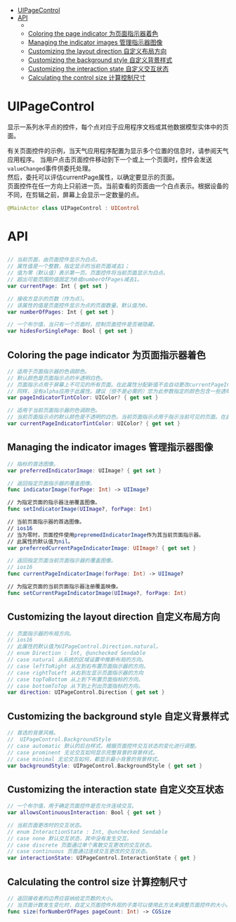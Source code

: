 <!-- TOC -->

- [UIPageControl](#uipagecontrol)
- [API](#api)
    - [](#)
    - [Coloring the page indicator 为页面指示器着色](#coloring-the-page-indicator-为页面指示器着色)
    - [Managing the indicator images 管理指示器图像](#managing-the-indicator-images-管理指示器图像)
    - [Customizing the layout direction 自定义布局方向](#customizing-the-layout-direction-自定义布局方向)
    - [Customizing the background style  自定义背景样式](#customizing-the-background-style--自定义背景样式)
    - [Customizing the interaction state 自定义交互状态](#customizing-the-interaction-state-自定义交互状态)
    - [Calculating the control size 计算控制尺寸](#calculating-the-control-size-计算控制尺寸)

<!-- /TOC -->

# UIPageControl

显示一系列水平点的控件，每个点对应于应用程序文档或其他数据模型实体中的页面。

有关页面控件的示例，当天气应用程序配置为显示多个位置的信息时，请参阅天气应用程序。
当用户点击页面控件移动到下一个或上一个页面时，控件会发送`valueChanged`事件供委托处理。  
然后，委托可以评估currentPage属性，以确定要显示的页面。  
页面控件在任一方向上只前进一页。当前查看的页面由一个白点表示。根据设备的不同，在剪辑之前，屏幕上会显示一定数量的点。

```swift
@MainActor class UIPageControl : UIControl
```

# API

## 

```swift
// 当前页面，由页面控件显示为白点。
// 属性值是一个整数，指定显示的当前页面减去1；
// 值为零（默认值）表示第一页。页面控件将当前页面显示为白点。
// 超出可能范围的值固定为0或numberOfPages减去1。
var currentPage: Int { get set }

// 接收方显示的页数（作为点）。
// 该属性的值是页面控件显示为点的页面数量。默认值为0。
var numberOfPages: Int { get set }

// 一个布尔值，当只有一个页面时，控制页面控件是否被隐藏。
var hidesForSinglePage: Bool { get set }

```

## Coloring the page indicator 为页面指示器着色

```swift
// 适用于页面指示器的色调颜色。
// 默认颜色是页面指示点的半透明白色。
// 页面指示点用于屏幕上不可见的所有页面。在此属性分配新值不会自动更改currentPageIndicatorTintColor属性中的颜色，因为这两个属性的值不会自动从另一个属性派生。这两个属性都必须独立指定。
// 同样，没有alpha应用于此属性。建议（但不是必需的）您为此参数指定的颜色包含一些透明度，即alpha值应小于1.0。
var pageIndicatorTintColor: UIColor? { get set }

// 适用于当前页面指示器的色调颜色。
// 当前页面指示点的默认颜色是不透明的白色。当前页面指示点用于指示当前可见的页面。在此属性分配新值不会自动更改pageIndicatorTintColor属性中的颜色，因为这两个属性的值不会自动从另一个属性派生。这两个属性都必须独立指定。
var currentPageIndicatorTintColor: UIColor? { get set }
```

## Managing the indicator images 管理指示器图像

```swift
// 指标的首选图像。
var preferredIndicatorImage: UIImage? { get set }

// 返回指定页面指示器的覆盖图像。
func indicatorImage(forPage: Int) -> UIImage?

// 为指定页面的指示器注册覆盖图像。
func setIndicatorImage(UIImage?, forPage: Int)

// 当前页面指示器的首选图像。
// ios16
// 当为零时，页面控件使用prepremedIndicatorImage作为其当前页面指示器。
// 此属性的默认值为nil。
var preferredCurrentPageIndicatorImage: UIImage? { get set }

// 返回指定页面当前页面指示器的覆盖图像。
// ios16
func currentPageIndicatorImage(forPage: Int) -> UIImage?

// 为指定页面的当前页面指示器注册覆盖映像。
func setCurrentPageIndicatorImage(UIImage?, forPage: Int)
```

## Customizing the layout direction 自定义布局方向

```swift
// 页面指示器的布局方向。
// ios16
// 此属性的默认值为UIPageControl.Direction.natural。
// enum Direction : Int, @unchecked Sendable
// case natural 从系统的区域设置中推断布局的方向。
// case leftToRight 从左到右布置页面指示器的方向。
// case rightToLeft 从右到左显示页面指示器的方向
// case topToBottom 从上到下布置页面指标的方向。
// case bottomToTop 从下到上列出页面指标的方向。
var direction: UIPageControl.Direction { get set }
```

## Customizing the background style  自定义背景样式

```swift
// 首选的背景风格。
//  UIPageControl.BackgroundStyle
// case automatic 默认的后台样式，根据页面控件交互状态的变化进行调整。
// case prominent 无论交互如何显示完整背景的背景样式。
// case minimal 无论交互如何，都显示最小背景的背景样式。
var backgroundStyle: UIPageControl.BackgroundStyle { get set }
```

## Customizing the interaction state 自定义交互状态

```swift
// 一个布尔值，用于确定页面控件是否允许连续交互。
var allowsContinuousInteraction: Bool { get set }

// 当前页面更改时的交互状态。
// enum InteractionState : Int, @unchecked Sendable
// case none 默认交互状态，其中没有发生交互。
// case discrete 页面通过单个离散交互更改的交互状态。
// case continuous 页面通过连续交互更改的交互状态。
var interactionState: UIPageControl.InteractionState { get }
```

## Calculating the control size 计算控制尺寸

```swift
// 返回接收者的边界应容纳给定页数的大小。
// 当页面计数发生变化时，自定义页面控件外观的子类可以使用此方法来调整页面控件的大小。
func size(forNumberOfPages pageCount: Int) -> CGSize
```